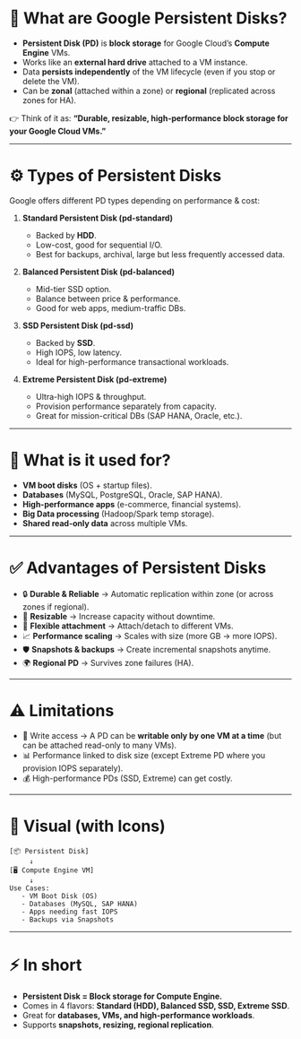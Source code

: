 # 🚀 What are Google Persistent Disks?

* **Persistent Disk (PD)** is **block storage** for Google Cloud’s **Compute Engine** VMs.
* Works like an **external hard drive** attached to a VM instance.
* Data **persists independently** of the VM lifecycle (even if you stop or delete the VM).
* Can be **zonal** (attached within a zone) or **regional** (replicated across zones for HA).

👉 Think of it as: **“Durable, resizable, high-performance block storage for your Google Cloud VMs.”**

---

# ⚙️ Types of Persistent Disks

Google offers different PD types depending on performance & cost:

1. **Standard Persistent Disk (pd-standard)**

   * Backed by **HDD**.
   * Low-cost, good for sequential I/O.
   * Best for backups, archival, large but less frequently accessed data.

2. **Balanced Persistent Disk (pd-balanced)**

   * Mid-tier SSD option.
   * Balance between price & performance.
   * Good for web apps, medium-traffic DBs.

3. **SSD Persistent Disk (pd-ssd)**

   * Backed by **SSD**.
   * High IOPS, low latency.
   * Ideal for high-performance transactional workloads.

4. **Extreme Persistent Disk (pd-extreme)**

   * Ultra-high IOPS & throughput.
   * Provision performance separately from capacity.
   * Great for mission-critical DBs (SAP HANA, Oracle, etc.).

---

# 🎯 What is it used for?

* **VM boot disks** (OS + startup files).
* **Databases** (MySQL, PostgreSQL, Oracle, SAP HANA).
* **High-performance apps** (e-commerce, financial systems).
* **Big Data processing** (Hadoop/Spark temp storage).
* **Shared read-only data** across multiple VMs.

---

# ✅ Advantages of Persistent Disks

* 🔒 **Durable & Reliable** → Automatic replication within zone (or across zones if regional).
* 🔄 **Resizable** → Increase capacity without downtime.
* 🔌 **Flexible attachment** → Attach/detach to different VMs.
* 📈 **Performance scaling** → Scales with size (more GB → more IOPS).
* 🛡️ **Snapshots & backups** → Create incremental snapshots anytime.
* 🌍 **Regional PD** → Survives zone failures (HA).

---

# ⚠️ Limitations

* 🔄 Write access → A PD can be **writable only by one VM at a time** (but can be attached read-only to many VMs).
* 📊 Performance linked to disk size (except Extreme PD where you provision IOPS separately).
* 💰 High-performance PDs (SSD, Extreme) can get costly.

---

# 🔄 Visual (with Icons)

```
[📦 Persistent Disk]
     ↓
[🖥️ Compute Engine VM]
     ↓
Use Cases:
   - VM Boot Disk (OS)
   - Databases (MySQL, SAP HANA)
   - Apps needing fast IOPS
   - Backups via Snapshots
```

---

# ⚡ In short

* **Persistent Disk = Block storage for Compute Engine.**
* Comes in 4 flavors: **Standard (HDD), Balanced SSD, SSD, Extreme SSD**.
* Great for **databases, VMs, and high-performance workloads**.
* Supports **snapshots, resizing, regional replication**.
